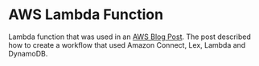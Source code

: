 # AWS Lambda Function

Lambda function that was used in an [AWS Blog Post](https://aws.amazon.com/blogs/aws/new-amazon-connect-and-amazon-lex-integration/). The post described how to create a workflow that used Amazon Connect, Lex, Lambda and DynamoDB.